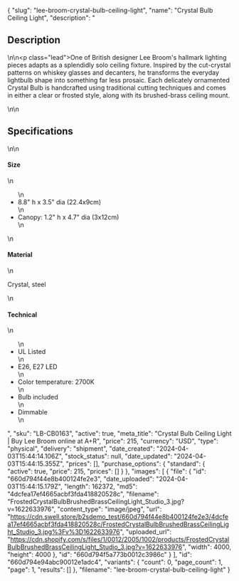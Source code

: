 {
  "slug": "lee-broom-crystal-bulb-ceiling-light",
  "name": "Crystal Bulb Ceiling Light",
  "description": "<h2>Description</h2>\n<!-- split -->\n<p class=\"lead\">One of British designer Lee Broom's hallmark lighting pieces adapts as a splendidly solo ceiling fixture. Inspired by the cut-crystal patterns on whiskey glasses and decanters, he transforms the everyday lightbulb shape into something far less prosaic. Each delicately ornamented Crystal Bulb is handcrafted using traditional cutting techniques and comes in either a clear or frosted style, along with its brushed-brass ceiling mount.</p>\n<!-- split -->\n<h2>Specifications</h2>\n<!-- split -->\n<h4>Size</h4>\n<ul>\n<li>8.8\" h x 3.5\" dia (22.4x9cm)</li>\n<li>Canopy: 1.2\" h x 4.7\" dia (3x12cm)</li>\n</ul>\n<h4>Material</h4>\n<p>Crystal, steel</p>\n<h4>Technical</h4>\n<ul>\n<li>UL Listed</li>\n<li>E26, E27 LED</li>\n<li>Color temperature: 2700K</li>\n<li>Bulb included</li>\n<li>Dimmable</li>\n</ul>",
  "sku": "LB-CB0163",
  "active": true,
  "meta_title": "Crystal Bulb Ceiling Light | Buy Lee Broom online at A+R",
  "price": 215,
  "currency": "USD",
  "type": "physical",
  "delivery": "shipment",
  "date_created": "2024-04-03T15:44:14.106Z",
  "stock_status": null,
  "date_updated": "2024-04-03T15:44:15.355Z",
  "prices": [],
  "purchase_options": {
    "standard": {
      "active": true,
      "price": 215,
      "prices": []
    }
  },
  "images": [
    {
      "file": {
        "id": "660d794f44e8b400124fe2e3",
        "date_uploaded": "2024-04-03T15:44:15.179Z",
        "length": 162372,
        "md5": "4dcfea17ef4665acbf3fda418820528c",
        "filename": "FrostedCrystalBulbBrushedBrassCeilingLight_Studio_3.jpg?v=1622633976",
        "content_type": "image/jpeg",
        "url": "https://cdn.swell.store/b2sdemo_test/660d794f44e8b400124fe2e3/4dcfea17ef4665acbf3fda418820528c/FrostedCrystalBulbBrushedBrassCeilingLight_Studio_3.jpg%3Fv%3D1622633976",
        "uploaded_url": "https://cdn.shopify.com/s/files/1/0012/2005/1002/products/FrostedCrystalBulbBrushedBrassCeilingLight_Studio_3.jpg?v=1622633976",
        "width": 4000,
        "height": 4000
      },
      "id": "660d794f5a773b0012c3986c"
    }
  ],
  "id": "660d794e94abc90012e1adc4",
  "variants": {
    "count": 0,
    "page_count": 1,
    "page": 1,
    "results": []
  },
  "filename": "lee-broom-crystal-bulb-ceiling-light"
}